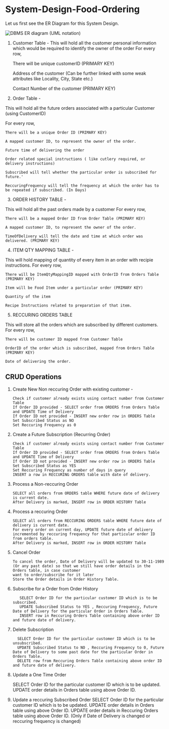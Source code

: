 # System-Design-Food-Ordering

Let us first see the ER Diagram for this System Design.

![DBMS ER diagram (UML notation)](https://user-images.githubusercontent.com/29516560/145729154-72d8b2e3-486b-4580-867d-85679492134f.png)

1. Customer Table - 
  This will hold all the customer personal information which would be required to identify the owner of the order
  For every row,
    
    There will be unique customerID (PRIMARY KEY)
    
    Address of the customer (Can be further linked with some weak attributes like Locality, City, State etc.)
    
    Contact Number of the customer (PRIMARY KEY)

2. Order Table - 

  This will hold all the future orders associated with a particular Customer (using CustomerID)
  
  For every row, 
  
    There will be a unique Order ID (PRIMARY KEY)
    
    A mapped customer ID, to represent the owner of the order.
    
    Future time of delivering the order
    
    Order related special instructions ( like cutlery required, or delivery instructions)
    
    Subscribed will tell whether the particular order is subscribed for future.'
    
    ReccuringFrequency will tell the frequency at which the order has to be repeated if subscribed. (In Days)
    
 3. ORDER HISTORY TABLE - 
 
  This will hold all the past orders made by a customer
  For every row,
  
    There will be a mapped Order ID from Order Table (PRIMARY KEY)
    
    A mapped customer ID, to represent the owner of the order.
    
    TimeOfDelivery will tell the date and time at which order was delivered. (PRIMARY KEY)
    
4. ITEM QTY MAPPING TABLE  -

  This will hold mapping of quantity of every item in an order with recipie instructions.
  For every row,
  
    There will be ItemQtyMappingID mapped with OrderID from Orders Table (PRIMARY KEY)
    
    Item will be Food Item under a particular order (PRIMARY KEY)
    
    Quantity of the item
    
    Recipe Instructions related to preparation of that item. 
    
5. RECCURING ORDERS TABLE

  This will store all the orders which are subscribed by different customers.
  For every row,
  
    There will be customer ID mapped from Customer Table
    
    OrderID of the order which is subscribed, mapped from Orders Table (PRIMARY KEY)
    
    Date of delivering the order.
    
 ## CRUD Operations
 
 1. Create New Non reccuring Order with existing customer - 
 
        Check if customer already exists using contact number from Customer Table
        If Order ID provided - SELECT order from ORDERS from Orders Table and UPDATE Time of Delivery  
        If Order ID not provided - INSERT new order row in ORDERS Table
        Set Subscribed Status as NO
        Set Reccuring Frequency as 0
    
 3. Create a Future Subscription (Recurring Order)
    
        Check if customer already exists using contact number from Customer Table
        If Order ID provided - SELECT order from ORDERS from Orders Table and UPDATE Time of Delivery
        If Order ID not provided - INSERT new order row in ORDERS Table
        Set Subscribed Status as YES
        Set Reccuring Frequency as number of days in query
        INSERT a row in RECCURING ORDERS table with date of delivery.
    
 5. Process a Non-reccuring Order

        SELECT all orders from ORDERS table WHERE future date of delivery is current date.
        After Delivery is marked, INSERT row in ORDER HISTORY Table
    
 7. Process a reccuring  Order

        SELECT all orders from RECCURING ORDERS table WHERE future date of delivery is current date.
        For every order on current day, UPDATE future date of delivery incremented by reccuring frequency for that particular order ID from orders table.
        After Delivery is marked, INSERT row in ORDER HISTORY Table
    
 9. Cancel Order

        To cancel the order, Date of Delivery will be updated to 30-11-1989 (Or any past date) so that we still have order details in the Orders table, in case customer 
        want to order/subscribe for it later
        Store the Order details in Order History Table.
    
 10. Subscribe for a Order from Order History

            SELECT Order ID for the particular customer ID which is to be subscribed.
            UPDATE Subscribed Status to YES , Reccuring Frequency, Future Date of Delivery for the particular Order in Orders Table.
            INSERT row in Reccuring Orders Table containing above order ID and future date of delivery.
      
 13. Delete Subscription
 
           SELECT Order ID for the particular customer ID which is to be unsubscribed.
           UPDATE Subscribed Status to NO , Reccuring Frequency to 0, Future Date of Delivery to some past date for the particular Order in Orders Table.
           DELETE row from Reccuring Orders Table containing above order ID and future date of delivery.
     
      
 15. Update a One Time Order
      
      SELECT Order ID for the particular customer ID which is to be updated.
      UPDATE order details in Orders table using above Order ID.
      
 17. Update a reccuring Subscribed Order
      SELECT Order ID for the particular customer ID which is to be updated.
      UPDATE order details in Orders table using above Order ID.
      UPDATE order details in Reccuring Orders table using above Order ID. (Only if Date of Delivery is changed or reccuring frequency is changed)
  
  
  
    
 
  
